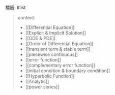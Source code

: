 標籤: #list 

> content:
> - [[Differential Equation]]
> - [[Explicit & Implicit Solution]]
> - [[ODE & PDE]]
> - [[Order of Differential Equation]]
> - [[transient term & stable term]]
> - [[piecewise continuous]]
> - [[error function]]
> - [[complementary error function]]
> - [[initial condition & boundary condition]]
> - [[Hyperbolic Function]]
> - [[Analytic]]
> - [[power series]]